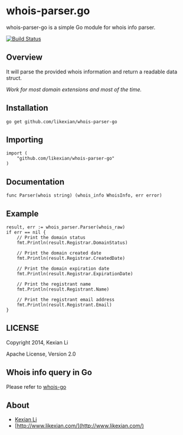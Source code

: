 # whois-parser.go

whois-parser-go is a simple Go module for whois info parser.

[![Build Status](https://secure.travis-ci.org/likexian/whois-parser-go.png)](https://secure.travis-ci.org/likexian/whois-parser-go)

## Overview

It will parse the provided whois information and return a readable data struct.

*Work for most domain extensions and most of the time.*

## Installation

    go get github.com/likexian/whois-parser-go

## Importing

    import (
        "github.com/likexian/whois-parser-go"
    )

## Documentation

    func Parser(whois string) (whois_info WhoisInfo, err error)

## Example

    result, err := whois_parser.Parser(whois_raw)
    if err == nil {
        // Print the domain status
        fmt.Println(result.Registrar.DomainStatus)

        // Print the domain created date
        fmt.Println(result.Registrar.CreatedDate)

        // Print the domain expiration date
        fmt.Println(result.Registrar.ExpirationDate)

        // Print the registrant name
        fmt.Println(result.Registrant.Name)

        // Print the registrant email address
        fmt.Println(result.Registrant.Email)
    }

## LICENSE

Copyright 2014, Kexian Li

Apache License, Version 2.0

## Whois info query in Go

Please refer to [whois-go](https://github.com/likexian/whois-go)

## About

- [Kexian Li](http://github.com/likexian)
- [http://www.likexian.com/](http://www.likexian.com/)
